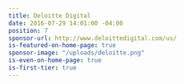```yaml
---
title: Deloitte Digital
date: 2016-07-29 14:01:00 -04:00
position: 7
sponsor-url: http://www.deloittedigital.com/us/
is-featured-on-home-page: true
sponsor-image: "/uploads/deloitte.png"
is-even-on-home-page: true
is-first-tier: true
---
```


